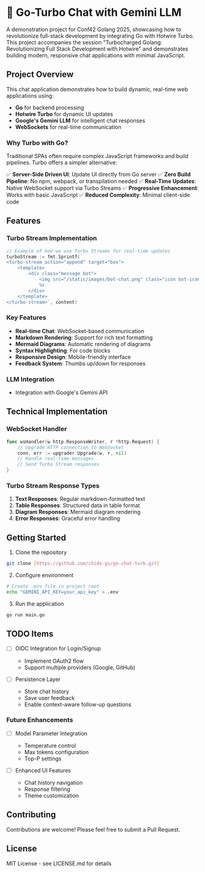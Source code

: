 # 🚀 Go-Turbo Chat with Gemini LLM

A demonstration project for Conf42 Golang 2025, showcasing how to revolutionize full-stack development by integrating Go with Hotwire Turbo. This project accompanies the session "Turbocharged Golang: Revolutionizing Full Stack Development with Hotwire" and demonstrates building modern, responsive chat applications with minimal JavaScript.

## Project Overview

This chat application demonstrates how to build dynamic, real-time web applications using:
- **Go** for backend processing
- **Hotwire Turbo** for dynamic UI updates
- **Google's Gemini LLM** for intelligent chat responses
- **WebSockets** for real-time communication

### Why Turbo with Go?

Traditional SPAs often require complex JavaScript frameworks and build pipelines. Turbo offers a simpler alternative:

✅ **Server-Side Driven UI**: Update UI directly from Go server
✅ **Zero Build Pipeline**: No npm, webpack, or transpilation needed
✅ **Real-Time Updates**: Native WebSocket support via Turbo Streams
✅ **Progressive Enhancement**: Works with basic JavaScript
✅ **Reduced Complexity**: Minimal client-side code

## Features

### Turbo Stream Implementation
```go
// Example of how we use Turbo Streams for real-time updates
turboStream := fmt.Sprintf(`
<turbo-stream action="append" target="box">
    <template>
        <div class="message bot">
            <img src="/static/images/bot-chat.png" class="icon bot-icon" alt="Bot" />
            %s
        </div>
    </template>
</turbo-stream>`, content)
```

### Key Features
- **Real-time Chat**: WebSocket-based communication
- **Markdown Rendering**: Support for rich text formatting
- **Mermaid Diagrams**: Automatic rendering of diagrams
- **Syntax Highlighting**: For code blocks
- **Responsive Design**: Mobile-friendly interface
- **Feedback System**: Thumbs up/down for responses

### LLM Integration
- Integration with Google's Gemini API


## Technical Implementation

### WebSocket Handler
```go
func wsHandler(w http.ResponseWriter, r *http.Request) {
    // Upgrade HTTP connection to WebSocket
    conn, err := upgrader.Upgrade(w, r, nil)
    // Handle real-time messages
    // Send Turbo Stream responses
}
```

### Turbo Stream Response Types
1. **Text Responses**: Regular markdown-formatted text
2. **Table Responses**: Structured data in table format
3. **Diagram Responses**: Mermaid diagram rendering
4. **Error Responses**: Graceful error handling

## Getting Started

1. Clone the repository
```bash
git clone [https://github.com/chids-gs/go-chat-turb.git]
```

2. Configure environment
```bash
# Create .env file in project root
echo "GEMINI_API_KEY=your_api_key" > .env
```

3. Run the application
```bash
go run main.go
```

## TODO Items


- [ ] OIDC Integration for Login/Signup
  - Implement OAuth2 flow
  - Support multiple providers (Google, GitHub)
  
- [ ] Persistence Layer
  - Store chat history
  - Save user feedback
  - Enable context-aware follow-up questions

### Future Enhancements
- [ ] Model Parameter Integration
  - Temperature control
  - Max tokens configuration
  - Top-P settings

- [ ] Enhanced UI Features
  - Chat history navigation
  - Response filtering
  - Theme customization

## Contributing

Contributions are welcome! Please feel free to submit a Pull Request.

## License

MIT License - see LICENSE.md for details

